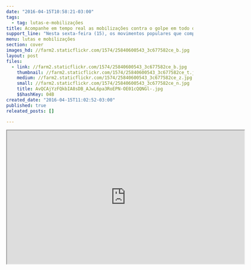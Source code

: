 ```yaml
---
date: "2016-04-15T10:58:21-03:00"
tags:
  - tag: lutas-e-mobilizações
title: Acompanhe em tempo real as mobilizações contra o golpe em todo o país
support_line: "Nesta sexta-feira (15), os movimentos populares que compõem a Frente Brasil Popular realizam marchas, trancamento de rodovias e liberação de pedágios em todo o país."
menu: lutas e mobilizações
section: cover
images_hd: //farm2.staticflickr.com/1574/25840600543_3c677582ce_b.jpg
layout: post
files:
  - link: //farm2.staticflickr.com/1574/25840600543_3c677582ce_b.jpg
    thumbnail: //farm2.staticflickr.com/1574/25840600543_3c677582ce_t.jpg
    medium: //farm2.staticflickr.com/1574/25840600543_3c677582ce_z.jpg
    small: //farm2.staticflickr.com/1574/25840600543_3c677582ce_n.jpg
    title: AvQCAjYzFQkbIA8sDB_AJwL6pa3RoEPN-OE01cQQNGl-.jpg
    $$hashKey: 04B
created_date: "2016-04-15T11:02:52-03:00"
published: true
releated_posts: []

---
```

<p><iframe height="360" src="http://radar.brasildefato.com.br" width="640"></iframe></p>
